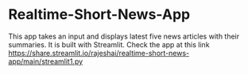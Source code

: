 # Realtime-Short-News-App
This app takes an input and displays latest five news articles with their summaries. It is built with Streamlit.
Check the app at this link https://share.streamlit.io/rajeshai/realtime-short-news-app/main/streamlit1.py
